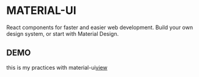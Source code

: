 # MATERIAL-UI
React components for faster and easier web development. Build your own design system, or start with Material Design.

## DEMO
this is my practices with material-ui[view](https://mostafaIn.github.io/Material-ui-practices)